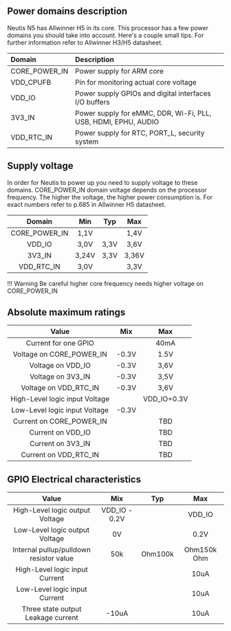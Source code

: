 ## Power domains description

Neutis N5 has Allwinner H5 in its core. This processor has a few power domains you should take into account.
Here's a couple small tips. For further information refer to Allwinner H3/H5 datasheet.

|Domain|Description|
|:-|:-|
|CORE_POWER_IN|Power supply  for ARM core|
|VDD_CPUFB|Pin for monitoring actual core voltage|
|VDD_IO|Power supply GPIOs and digital interfaces I/O buffers|
|3V3_IN|Power supply for eMMC, DDR, Wi-Fi, PLL, USB, HDMI, EPHU, AUDIO|
|VDD_RTC_IN|Power supply for RTC, PORT_L, security system|

## Supply voltage 

In order for Neutis to power up you need to supply voltage to these domains.
CORE_POWER_IN domain voltage depends on the processor frequency. The higher the voltage,
the higher power consumption is. For exact numbers refer to p.685 in Allwinner H5 datasheet.

|Domain|Min|Typ|Max|
|:-:|:-:|:-:|:-:|
|CORE_POWER_IN|1,1V||1,4V|
|VDD_IO|3,0V|3,3V|3,6V|
|3V3_IN|3,24V|3,3V|3,36V|
|VDD_RTC_IN|3,0V||3,3V|

!!! Warning
    Be careful higher core frequency needs higher voltage on CORE_POWER_IN

## Absolute maximum ratings


|Value|Mix|Max|
|:-:|:-:|:-:|
|Current for one GPIO| |40mA|
|Voltage on CORE_POWER_IN| -0.3V | 1.5V|
|Voltage on VDD_IO| -0.3V | 3,6V|
|Voltage on 3V3_IN| -0.3V | 3,5V|
|Voltage on VDD_RTC_IN| -0.3V | 3,6V|
|High-Level logic input Voltage ||VDD_IO+0.3V|
|Low-Level logic input Voltage| -0.3V|
|Current on CORE_POWER_IN||TBD|
|Current on VDD_IO||TBD|
|Current on 3V3_IN||TBD|
|Current on VDD_RTC_IN||TBD|

## GPIO Electrical characteristics

|Value|Mix|Typ|Max|
|:-:|:-:|:-:|:-:|
|High-Level logic output Voltage|VDD_IO - 0.2V||VDD_IO|
|Low-Level logic output Voltage|0V||0.2V|
|Internal pullup/pulldown resistor value|50k|Ohm100k|Ohm150k Ohm|
|High-Level logic input Current|||10uA|
|Low-Level logic input Current|||10uA|
|Three state output Leakage current|-10uA||10uA|
